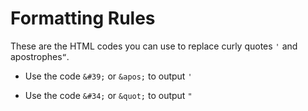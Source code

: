 # Formatting Rules

These are the HTML codes you can use to replace curly quotes `'` and apostrophes`“`.

- Use the code <span class="highlight">`&#39;`</span> or <span class="highlight">`&apos;`</span> to output <span class="highlight">`'`</span>

- Use the code <span class="highlight">`&#34;`</span> or <span class="highlight">`&quot;`</span> to output <span class="highlight">`"`</span>

